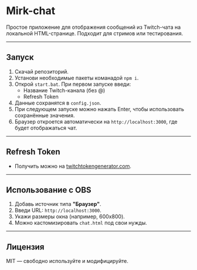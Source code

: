 # Mirk-chat

Простое приложение для отображения сообщений из Twitch-чата на локальной HTML-странице. Подходит для стримов или тестирования.

---

## Запуск

1. Скачай репозиторий.
2. Установи необходимые пакеты команадой `npm i`.
3. Открой `start.bat`. При первом запуске введи:
   * Название Twitch-канала (без @)
   * Refresh Token
4. Данные сохранятся в `config.json`.
5. При следующем запуске можно нажать Enter, чтобы использовать сохранённые значения.
6. Браузер откроется автоматически на `http://localhost:3000`, где будет отображаться чат.

---

## Refresh Token

* Получить можно на [twitchtokengenerator.com](https://twitchtokengenerator.com).

---

## Использование с OBS

1. Добавь источник типа **"Браузер"**.
2. Введи URL: `http://localhost:3000`.
3. Укажи размеры окна (например, 600x800).
4. Можно кастомизировать `chat.html` под свои нужды.

---

## Лицензия

MIT — свободно используйте и модифицируйте.
